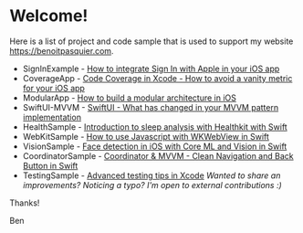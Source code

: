 # Welcome!

Here is a list of project and code sample that is used to support my website https://benoitpasquier.com.

* SignInExample - [How to integrate Sign In with Apple in your iOS app](https://benoitpasquier.com/how-to-integrate-sign-in-with-apple-ios/) 
* CoverageApp - [Code Coverage in Xcode - How to avoid a vanity metric for your iOS app](https://benoitpasquier.com/code-coverage-xcode-avoid-vanity-metric-ios/) 
* ModularApp - [How to build a modular architecture in iOS](https://benoitpasquier.com/how-build-modular-architecture-ios/)
* SwiftUI-MVVM - [SwiftUI - What has changed in your MVVM pattern implementation](https://benoitpasquier.com/swiftui-what-has-changed-in-mvvm-pattern-swift/)
* HealthSample - [Introduction to sleep analysis with Healthkit with Swift](https://benoitpasquier.com/sleep-healthkit/)
* WebKitSample - [How to use Javascript with WKWebView in Swift](https://benoitpasquier.com/ios-webkit-swift-and-javascript/)
* VisionSample - [Face detection in iOS with Core ML and Vision in Swift](https://benoitpasquier.com/face-detection-core-ml-vision-ios/)
* CoordinatorSample - [Coordinator & MVVM - Clean Navigation and Back Button in Swift](https://benoitpasquier.com/coordinator-pattern-navigation-back-button-swift/)
* TestingSample - [Advanced testing tips in Xcode](https://benoitpasquier.com//advanced-testing-tips-xcode/)
_Wanted to share an improvements? Noticing a typo? I'm open to external contributions :)_

Thanks!

Ben
